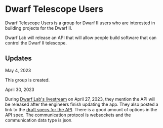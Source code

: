 # Dwarf Telescope Users

Dwarf Telescope Users is a group for Dwarf II users who are interested in building projects for the Dwarf II.

Dwarf Lab will release an API that will allow people build software that can control the Dwarf II telescope.

## Updates

May 4, 2023

This group is created.

April 30, 2023

During [Dwarf Lab's livestream](https://www.youtube.com/live/5VJQMcWNqiU?feature=share&t=2096) on April 27, 2023, they mention the API will be released after the engineers finish updating the app. They  also posted a link to the [draft specs for the API](https://uploads.gorgias.io/g5KDM28W3V69aByw/DWARF_II_API_V1.0-704a098a-9c08-4add-9c12-120a92f3eec5.pdf?fbclid=IwAR2lQTZ8CkEc1N2g83v-tN6Dc-Q0nDW2DFfM7Ek4GSaJf8pzv1AMpk3E0fk). There is a good amount of options in the API spec. The communication protocol is websockets and the communication data type is json.  
